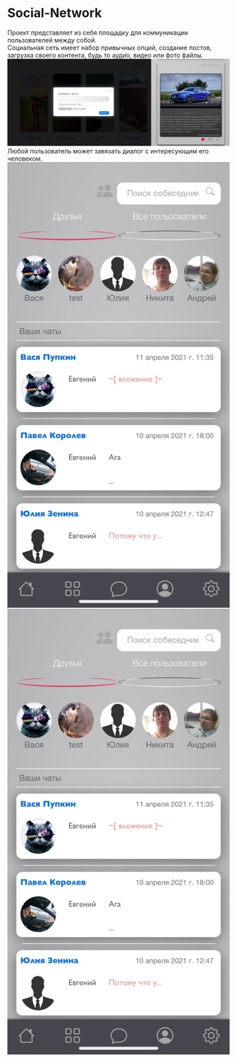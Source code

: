 # Social-Network
Проект представляет из себя площадку для коммуникации пользователей между собой.<br>
Социальная сеть имеет набор привычных опций, создание постов, загрузка своего контента, будь то аудио, видео или фото файлы.
<br>
![alt text](screenshots/добавление_фото_и_пост.png "Добавление фотографии в галлерею и пост")
<br>
Любой пользователь может завязать диалог с интересующим его человеком.
<br>
![alt text](screenshots/чат.jpg "Чат")
<img src="screenshots/чат.jpg">
<br>
